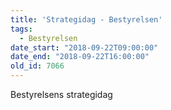 ```yaml
---
title: 'Strategidag - Bestyrelsen'
tags:
  - Bestyrelsen
date_start: "2018-09-22T09:00:00"
date_end: "2018-09-22T16:00:00"
old_id: 7066
---
```

Bestyrelsens strategidag
